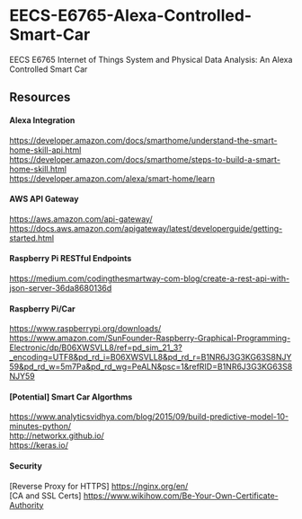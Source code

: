 # EECS-E6765-Alexa-Controlled-Smart-Car
EECS E6765 Internet of Things System and Physical Data Analysis: An Alexa Controlled Smart Car

## Resources
#### Alexa Integration 
https://developer.amazon.com/docs/smarthome/understand-the-smart-home-skill-api.html</br>
https://developer.amazon.com/docs/smarthome/steps-to-build-a-smart-home-skill.html</br>
https://developer.amazon.com/alexa/smart-home/learn

#### AWS API Gateway
https://aws.amazon.com/api-gateway/</br>
https://docs.aws.amazon.com/apigateway/latest/developerguide/getting-started.html

#### Raspberry Pi RESTful Endpoints
https://medium.com/codingthesmartway-com-blog/create-a-rest-api-with-json-server-36da8680136d

#### Raspberry Pi/Car
https://www.raspberrypi.org/downloads/ </br>
https://www.amazon.com/SunFounder-Raspberry-Graphical-Programming-Electronic/dp/B06XWSVLL8/ref=pd_sim_21_3?_encoding=UTF8&pd_rd_i=B06XWSVLL8&pd_rd_r=B1NR6J3G3KG63S8NJY59&pd_rd_w=5m7Pa&pd_rd_wg=PeALN&psc=1&refRID=B1NR6J3G3KG63S8NJY59

#### [Potential] Smart Car Algorthms
https://www.analyticsvidhya.com/blog/2015/09/build-predictive-model-10-minutes-python/ </br>
http://networkx.github.io/ </br>
https://keras.io/

#### Security
[Reverse Proxy for HTTPS] https://nginx.org/en/ </br>
[CA and SSL Certs] https://www.wikihow.com/Be-Your-Own-Certificate-Authority

